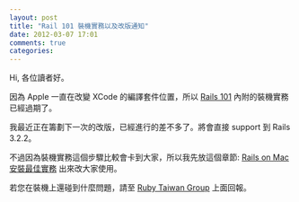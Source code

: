 ```yaml
---
layout: post
title: "Rail 101 裝機實務以及改版通知"
date: 2012-03-07 17:01
comments: true
categories: 
---
```


Hi, 各位讀者好。

因為 Apple 一直在改變 XCode 的編譯套件位置，所以 [Rails 101](http://rails-101.logdown.com) 內附的裝機實務已經過期了。

我最近正在籌劃下一次的改版，已經進行的差不多了。將會直接 support 到 Rails 3.2.2。

不過因為裝機實務這個步驟比較會卡到大家，所以我先放這個章節: [Rails on Mac 安裝最佳實務](/mac-lion-xcode-ruby-rails-192/) 出來改大家使用。

若您在裝機上還碰到什麼問題，請至 [Ruby Taiwan Group](http://ruby-taiwan.org/) 上面回報。



